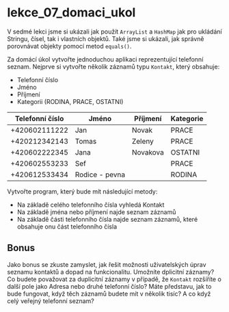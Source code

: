 # lekce_07_domaci_ukol

V sedmé lekci jsme si ukázali jak použít `ArrayList` a `HashMap` jak pro ukládání Stringu, čísel, tak i vlastních objektů. Také jsme si ukázali, jak správně porovnávat objekty pomocí metod `equals()`.

Za domácí úkol vytvořte jednoduchou aplikaci reprezentující telefonní seznam. Nejprve si vytvořte několik záznamů typu `Kontakt`, který obsahuje:
- Telefonní číslo
- Jméno
- Příjmení
- Kategorii (RODINA, PRACE, OSTATNI)

| Telefonní číslo      | Jméno | Příjmení | Kategorie |
| ----------- | ----------- | ----------- | ----------- |
| +420602111222      | Jan       | Novak | PRACE |
| +420212342143      | Tomas       | Zeleny | PRACE |
| +420602222345      | Jana       | Novakova | OSTATNI |
| +420602553233      | Sef       |  | PRACE |
| +420612533434      | Rodice - pevna       |  | RODINA |

Vytvořte program, který bude mít následující metody:
- Na základě celého telefonního čísla vyhledá Kontakt
- Na základě jména nebo příjmení najde seznam záznamů
- Na základě části telefonního čísla najde seznam záznamů, které obsahuje onu část telefonního čísla


## Bonus
Jako bonus se zkuste zamyslet, jak řešit možnosti uživatelských úprav seznamu kontaktů a dopad na funkcionalitu. 
Umožníte dplicitní záznamy? 
Co budete považovat za duplicitní záznamy v případě, že `Kontakt` rozšíříte o další pole jako Adresa nebo druhé telefonní číslo?
Máte představu, jak to bude fungovat, když těch záznamů budete mít v několik tisíc? A co když celý veřejný telefonní seznam?
